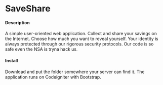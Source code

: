 SaveShare
====
<h4>Description</h4>
A simple user-oriented web application. Collect and share your savings on the Internet.
Choose how much you want to reveal yourself. Your identity is always protected through our
rigorous security protocols. Our code is so safe even the NSA is tryna hack us.
<h4>Install</h4>
Download and put the folder somewhere your server can find it. The application runs on Codeigniter with Bootstrap.
